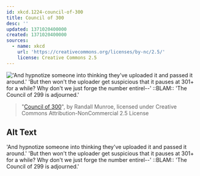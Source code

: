 ```yaml
---
id: xkcd.1224-council-of-300
title: Council of 300
desc: ''
updated: 1371020400000
created: 1371020400000
sources:
  - name: xkcd
    url: 'https://creativecommons.org/licenses/by-nc/2.5/'
    license: Creative Commons 2.5
---
```

!['And hypnotize someone into thinking they've uploaded it and passed it around.' 'But then won't the uploader get suspicious that it pauses at 301+ for a while? Why don't we just forge the number entirel--' ::BLAM:: 'The Council of 299 is adjourned.'](https://imgs.xkcd.com/comics/council_of_300.png)
> "[Council of 300](https://xkcd.com/1224/)", by Randall Munroe, licensed under Creative Commons Attribution-NonCommercial 2.5 License

## Alt Text
'And hypnotize someone into thinking they've uploaded it and passed it around.' 'But then won't the uploader get suspicious that it pauses at 301+ for a while? Why don't we just forge the number entirel--' ::BLAM:: 'The Council of 299 is adjourned.'
